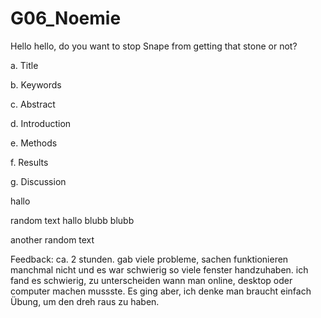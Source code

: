 # G06_Noemie
 
Hello hello, do you want to stop Snape from getting that stone or not?

a.	Title

b.      Keywords 

c.	Abstract

d.	Introduction

e.	Methods

f.	Results

g.	Discussion

hallo

random text hallo blubb blubb


another random text

Feedback: ca. 2 stunden. gab viele probleme, sachen funktionieren manchmal nicht und es war schwierig so viele fenster handzuhaben. ich fand es schwierig, zu unterscheiden wann man online, desktop oder computer machen mussste. Es ging aber, ich denke man braucht einfach Übung, um den dreh raus zu haben.
